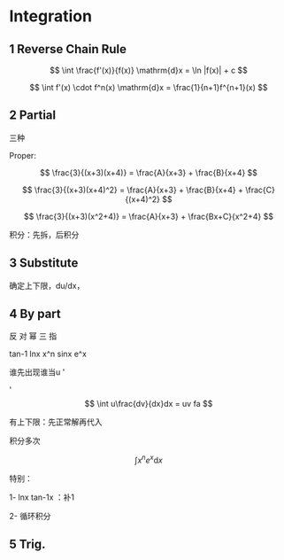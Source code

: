 # Integration

## 1 Reverse Chain Rule
$$
\int \frac{f'(x)}{f(x)} \mathrm{d}x = \ln |f(x)| + c
$$

$$
\int f'(x) \cdot f^n(x) \mathrm{d}x = \frac{1}{n+1}f^{n+1}(x)
$$

## 2 Partial

三种

Proper:

$$
\frac{3}{(x+3)(x+4)} = \frac{A}{x+3} + \frac{B}{x+4}
$$

$$
\frac{3}{(x+3)(x+4)^2} = \frac{A}{x+3} + \frac{B}{x+4} + \frac{C}{(x+4)^2}
$$

$$
\frac{3}{(x+3)(x^2+4)} = \frac{A}{x+3} + \frac{Bx+C}{x^2+4}
$$

积分：先拆，后积分

## 3 Substitute

确定上下限，du/dx，


## 4 By part

反 对 幂 三 指

tan-1
lnx
x^n
sinx
e^x

谁先出现谁当u
'

'
$$
\int u\frac{dv}{dx}dx = uv  fa
$$

有上下限：先正常解再代入

积分多次

$$
\int x^n e^x \mathrm{d}x
$$

特别：

1-
lnx tan-1x  ：补1

2-
循环积分

## 5 Trig.

